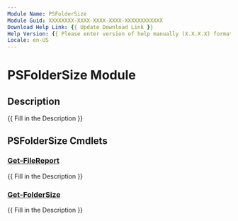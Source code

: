```yaml
---
Module Name: PSFolderSize
Module Guid: XXXXXXXX-XXXX-XXXX-XXXX-XXXXXXXXXXXX
Download Help Link: {{ Update Download Link }}
Help Version: {{ Please enter version of help manually (X.X.X.X) format }}
Locale: en-US
---
```


# PSFolderSize Module
## Description
{{ Fill in the Description }}

## PSFolderSize Cmdlets
### [Get-FileReport](Get-FileReport.md)
{{ Fill in the Description }}

### [Get-FolderSize](Get-FolderSize.md)
{{ Fill in the Description }}

